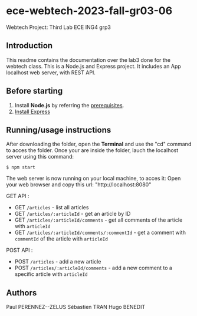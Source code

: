 # ece-webtech-2023-fall-gr03-06
Webtech Project: Third Lab
ECE ING4 grp3

## Introduction

This readme contains the documentation over the lab3 done for the webtech class.
This is a Node.js and Express project. It includes an App localhost web server, with REST API. 



## Before starting

1. Install **Node.js** by referring the [prerequisites](../01.prerequisite/index.md#nodejs-installation).
2. [Install Express](https://www.npmjs.com/package/express#installation)


## Running/usage instructions

After downloading the folder, open the **Terminal** and use the "cd" command to acces the folder.
Once your are inside the folder, lauch the localhost server using this command: 

```$ npm start ```

The web server is now running on your local machine, to acces it:
Open your web browser and copy this url: "http://localhost:8080"

GET API :
- GET `/articles` - list all articles
- GET `/articles/:articleId` - get an article by ID
- GET `/articles/:articleId/comments` - get all comments of the article with `articleId`
- GET `/articles/:articleId/comments/:commentId` - get a comment with `commentId` of the article with `articleId`

POST API : 
- POST `/articles` - add a new article
- POST `/articles/:articleId/comments` - add a new comment to a specific article with `articleId`


## Authors

Paul PERENNEZ--ZELUS
Sébastien TRAN
Hugo BENEDIT
